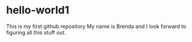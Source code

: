 # hello-world1
This is my first github repository
My name is Brenda and I look forward to figuring all this stuff out.
